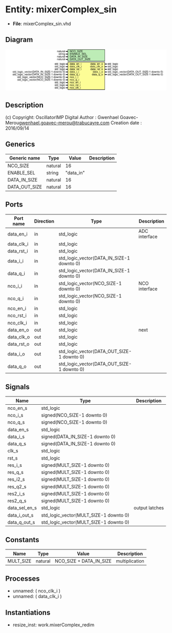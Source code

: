 # Entity: mixerComplex_sin

- **File**: mixerComplex_sin.vhd
## Diagram

![Diagram](mixerComplex_sin.svg "Diagram")
## Description

(c) Copyright: OscillatorIMP Digital
Author : Gwenhael Goavec-Merou<gwenhael.goavec-merou@trabucayre.com>
Creation date : 2016/09/14
## Generics

| Generic name  | Type    | Value     | Description |
| ------------- | ------- | --------- | ----------- |
| NCO_SIZE      | natural | 16        |             |
| ENABLE_SEL    | string  | "data_in" |             |
| DATA_IN_SIZE  | natural | 16        |             |
| DATA_OUT_SIZE | natural | 16        |             |
## Ports

| Port name  | Direction | Type                                       | Description   |
| ---------- | --------- | ------------------------------------------ | ------------- |
| data_en_i  | in        | std_logic                                  | ADC interface |
| data_clk_i | in        | std_logic                                  |               |
| data_rst_i | in        | std_logic                                  |               |
| data_i_i   | in        | std_logic_vector(DATA_IN_SIZE-1 downto 0)  |               |
| data_q_i   | in        | std_logic_vector(DATA_IN_SIZE-1 downto 0)  |               |
| nco_i_i    | in        | std_logic_vector(NCO_SIZE-1 downto 0)      | NCO interface |
| nco_q_i    | in        | std_logic_vector(NCO_SIZE-1 downto 0)      |               |
| nco_en_i   | in        | std_logic                                  |               |
| nco_rst_i  | in        | std_logic                                  |               |
| nco_clk_i  | in        | std_logic                                  |               |
| data_en_o  | out       | std_logic                                  | next          |
| data_clk_o | out       | std_logic                                  |               |
| data_rst_o | out       | std_logic                                  |               |
| data_i_o   | out       | std_logic_vector(DATA_OUT_SIZE-1 downto 0) |               |
| data_q_o   | out       | std_logic_vector(DATA_OUT_SIZE-1 downto 0) |               |
## Signals

| Name          | Type                                   | Description    |
| ------------- | -------------------------------------- | -------------- |
| nco_en_s      | std_logic                              |                |
| nco_i_s       | signed(NCO_SIZE-1 downto 0)            |                |
| nco_q_s       | signed(NCO_SIZE-1 downto 0)            |                |
| data_en_s     | std_logic                              |                |
| data_i_s      | signed(DATA_IN_SIZE-1 downto 0)        |                |
| data_q_s      | signed(DATA_IN_SIZE-1 downto 0)        |                |
| clk_s         | std_logic                              |                |
|  rst_s        | std_logic                              |                |
| res_i_s       | signed(MULT_SIZE-1 downto 0)           |                |
|  res_q_s      | signed(MULT_SIZE-1 downto 0)           |                |
| res_i2_s      | signed(MULT_SIZE-1 downto 0)           |                |
|  res_q2_s     | signed(MULT_SIZE-1 downto 0)           |                |
| res2_i_s      | signed(MULT_SIZE-1 downto 0)           |                |
|  res2_q_s     | signed(MULT_SIZE-1 downto 0)           |                |
| data_sel_en_s | std_logic                              | output latches |
| data_i_out_s  | std_logic_vector(MULT_SIZE-1 downto 0) |                |
|  data_q_out_s | std_logic_vector(MULT_SIZE-1 downto 0) |                |
## Constants

| Name      | Type    | Value                    | Description    |
| --------- | ------- | ------------------------ | -------------- |
| MULT_SIZE | natural |  NCO_SIZE + DATA_IN_SIZE | multiplication |
## Processes
- unnamed: ( nco_clk_i )
- unnamed: ( data_clk_i )
## Instantiations

- resize_inst: work.mixerComplex_redim
